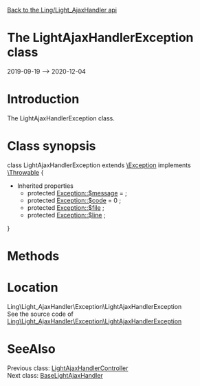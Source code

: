 [Back to the Ling/Light_AjaxHandler api](https://github.com/lingtalfi/Light_AjaxHandler/blob/master/doc/api/Ling/Light_AjaxHandler.md)



The LightAjaxHandlerException class
================
2019-09-19 --> 2020-12-04






Introduction
============

The LightAjaxHandlerException class.



Class synopsis
==============


class <span class="pl-k">LightAjaxHandlerException</span> extends [\Exception](http://php.net/manual/en/class.exception.php) implements [\Throwable](http://php.net/manual/en/class.throwable.php) {

- Inherited properties
    - protected  [Exception::$message](#property-message) =  ;
    - protected  [Exception::$code](#property-code) = 0 ;
    - protected  [Exception::$file](#property-file) ;
    - protected  [Exception::$line](#property-line) ;

}






Methods
==============






Location
=============
Ling\Light_AjaxHandler\Exception\LightAjaxHandlerException<br>
See the source code of [Ling\Light_AjaxHandler\Exception\LightAjaxHandlerException](https://github.com/lingtalfi/Light_AjaxHandler/blob/master/Exception/LightAjaxHandlerException.php)



SeeAlso
==============
Previous class: [LightAjaxHandlerController](https://github.com/lingtalfi/Light_AjaxHandler/blob/master/doc/api/Ling/Light_AjaxHandler/Controller/LightAjaxHandlerController.md)<br>Next class: [BaseLightAjaxHandler](https://github.com/lingtalfi/Light_AjaxHandler/blob/master/doc/api/Ling/Light_AjaxHandler/Handler/BaseLightAjaxHandler.md)<br>
